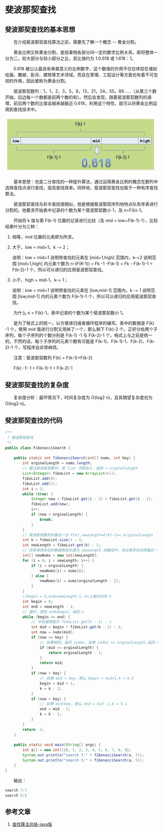 #  斐波那契查找

## 斐波那契查找的基本思想

　　在介绍斐波那契查找算法之前，需要先了解一个概念 -- 黄金分割。

　　黄金比例又称黄金分割，是指事物各部分间一定的数学比例关系，即将整体一分为二，较大部分与较小部分之比，其比值约为 1:0.618 或 1.618：1。

　　0.618 被公认最具有审美意义的比例数字，这个数值的作用不仅仅体现在诸如绘画、雕塑、影月、建筑等艺术领域，而且在管理、工程设计等方面也有着不可忽视的作用，因此被称为黄金分割。

　　斐波那契数列：1，1，2，3，5，8，13，21，34，55，89......（从第三个数开始，后边每一个数都是前两个数的和）。然后会发现，随着斐波那契数列的递增，前后两个数的比值会越来越接近 0.618，利用这个特性，就可以将黄金比例运用到查找技术中。

![](image/斐波那契查找.jpg)

　　基本思想：也是二分查找的一种提升算法，通过运用黄金比例的概念在数列中选择查找点进行查找，提高查找效率。同样地，斐波那契查找也属于一种有序查找算法。

　　斐波那契查找与折半查找很相似，他是根据斐波那契序列地特点队有序表进行分割的。他要求开始表中记录的个数为某个斐波那契数小 1，及 n=F(k)-1。

　　开始将 k 值与第 F(k-1) 位置的记录进行比较（及 mid = low+F(k-1)-1），比较结果叶分为三种：

1. 相等，mid 位置的元素即为所求。

2. 大于，low = mid+1，k -= 2；

   说明：low = mid+1 说明带查找的元素在 [mid+1,high] 范围内，k-=2 说明范围 [mid+1,high] 内元素个数为 n-(F(K-1)) = Fk -1 -F(k-1) = Fk - F(k-1)-1 = F(k-2)-1 个，所以可以递归的应用斐波那契查找。

3. 小于，high = mid-1，k-= 1；

   说明：low = mid+1 说明带查找的元素在 [low,mid-1] 范围内，k -= 1 说明范围 [low,mid-1] 内的元素个数为 F(k-1)-1 个，所以可以递归的应用斐波那契查找。

　　为什么 n = F(k)-1，表中记录的个数为某个斐波那契数小 1。

　　是为了格式上的统一，以方便递归或者循环程序的编写。表中的数据是 F(k) -1 个，使用 mid 值进行分割又用掉了一个，那么剩下 F(k)-2 个。正好分给两个子序列，每个子序列的个数分别是 F(k-1) -1 与 F(k-2)-1 个，格式上与之前是统一的。不然的话，每个子序列的元素个数有可能是 F(k-1)、F(k-1)-1、F(k-2)、F(k-2)-1 个，写程序会非常麻烦。

　　注意：斐波那契数列 F(k) = F(k-1)+F(k-2)

　　F(k) -1- 1 = F(k-1)-1 + F(k-2)-1

## 斐波那契查找的复杂度

　　复杂度分析：最坏情况下，时间复杂度为 O(log2 n)，且其期望复杂度也为 O(log2 n)。

## 斐波那契查找的代码

```java
/**
 * 斐波那契查找
 */
public class FibonacciSearch {

    public static int fibonacciSearch(int[] nums, int key) {
        int orginalLength = nums.length;
        // 建立斐波那契数列，用 list 不断加入，直到 > orginalLenght
        List<Integer> fiboList = new ArrayList<>();
        fiboList.add(0);
        fiboList.add(1);
        int i = 2;
        while (true) {
            Integer now = fiboList.get(i - 2) + fiboList.get(i - 1);
            fiboList.add(now);
            i++;
            if (now > orginalLength) {
                break;
            }
        }
        // 斐波那契数列的最后一位 F(k),newLength=F(k)-1>= originalLenght
        int k = fiboList.size() - 1;
        int newLength = fiboList.get(k) - 1;
        // 将原来排序后的数据假如长度为 newLength 的数组中，多出来空位的用最后一位填满
        int[] newNums = new int[newLength];
        for (i = 0; i < newLength; i++) {
            if (i < orginalLength) {
                newNums[i] = nums[i];
            } else {
                newNums[i] = nums[orginalLength - 1];
            }
        }
        //begin = 0,end=newLength-1，k=上面对应的 k
        int begin = 0;
        int end = newLength - 1;
        // 循环，直到 end<begin，返回-1
        while (begin <= end) {
            // 中间值跨度为 fiboList.get(k - 1) - 1
            int mid = begin + fiboList.get(k - 1) - 1;
            int now = nums[mid];
            if (now == key) {
                // 如果相同，返回 index，如果 index >= orginalLength,返回 orginalLength-1
                if (mid >= orginalLength) {
                    return orginalLength - 1;
                }
                return mid;
            }
            if (now < key) {
                // 如果 mid < key，那么 begin = mid+1,k = k-2
                begin = mid + 1;
                k = k - 2;
            }
            if (now > key) {
                // 如果 mid>key，那么 end = mid -1,k = k-1
                end = mid - 1;
                k = k - 1;
            }
        }
        return -1;
    }

    public static void main(String[] args) {
        int a[] = new int[]{0, 1, 2, 3, 4, 5, 6, 7, 8, 9};
        System.out.println("search 7:" + fibonacciSearch(a, 7));
        System.out.println("search 5:" + fibonacciSearch(a, 5));
    }
}
```

　　输出：

```java
search 7:7
search 5:5
```

## 参考文章

1. [查找算法总结-java版](https://blog.csdn.net/xushiyu1996818/article/details/90604118)

